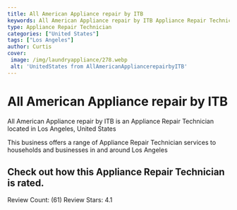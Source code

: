 ```yaml
---
title: All American Appliance repair by ITB
keywords: All American Appliance repair by ITB Appliance Repair Technician Los Angeles United States 
type: Appliance Repair Technician 
categories: ["United States"]
tags: ["Los Angeles"]
author: Curtis
cover:
 image: /img/laundryappliance/278.webp
 alt: 'UnitedStates from AllAmericanAppliancerepairbyITB'
---
```


# All American Appliance repair by ITB
All American Appliance repair by ITB is an Appliance Repair Technician located in Los Angeles, United States

This business offers a range of Appliance Repair Technician services to households and businesses in and around Los Angeles

## Check out how this Appliance Repair Technician is rated.
Review Count: (61)
Review Stars: 4.1
